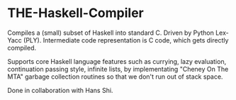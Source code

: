 # THE-Haskell-Compiler

Compiles a (small) subset of Haskell into standard C. Driven by Python Lex-Yacc (PLY).
Intermediate code representation is C code, which gets directly compiled.

Supports core Haskell language features such as currying, lazy evaluation, continuation passing style, infinite lists, by implementating "Cheney On The MTA" garbage collection routines so that we don't run out of stack space. 

Done in collaboration with Hans Shi.
